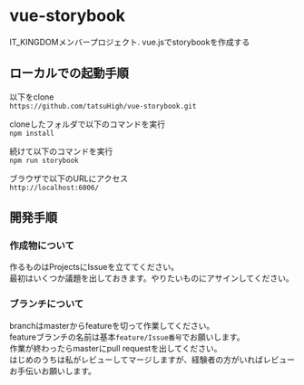 # vue-storybook
IT_KINGDOMメンバープロジェクト. vue.jsでstorybookを作成する

## ローカルでの起動手順
以下をclone  
```https://github.com/tatsuHigh/vue-storybook.git```  

cloneしたフォルダで以下のコマンドを実行  
```npm install```  

続けて以下のコマンドを実行  
```npm run storybook```  

ブラウザで以下のURLにアクセス  
```http://localhost:6006/```  

## 開発手順
### 作成物について
作るものはProjectsにIssueを立ててください。  
最初はいくつか議題を出しておきます。やりたいものにアサインしてください。

### ブランチについて
branchはmasterからfeatureを切って作業してください。  
featureブランチの名前は基本```feature/Issue番号```でお願いします。  
作業が終わったらmasterにpull requestを出してください。  
はじめのうちは私がレビューしてマージしますが、経験者の方がいればレビューお手伝いお願いします。  
